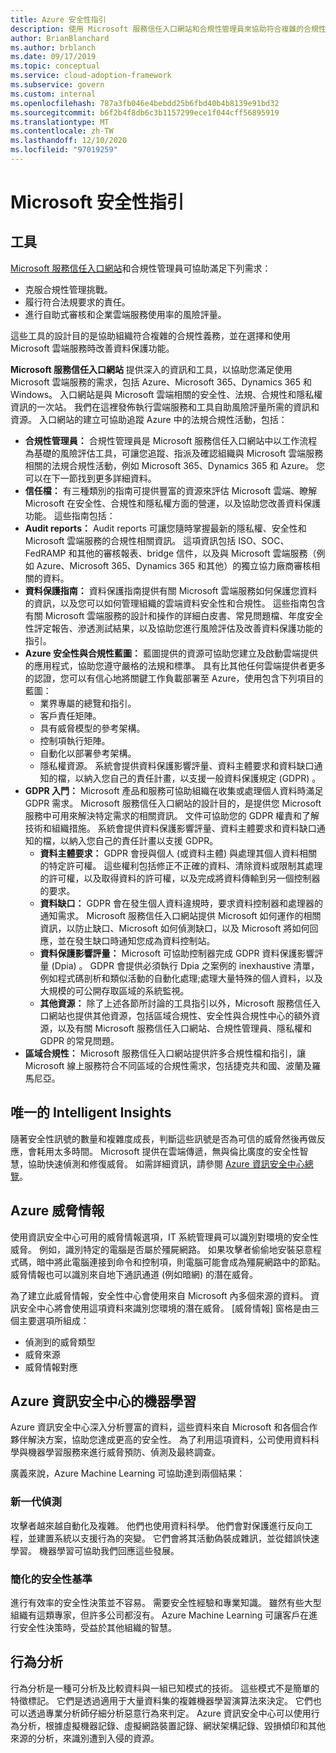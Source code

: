 ```yaml
---
title: Azure 安全性指引
description: 使用 Microsoft 服務信任入口網站和合規性管理員來協助符合複雜的合規性義務，並改善資料保護。
author: BrianBlanchard
ms.author: brblanch
ms.date: 09/17/2019
ms.topic: conceptual
ms.service: cloud-adoption-framework
ms.subservice: govern
ms.custom: internal
ms.openlocfilehash: 787a3fb046e4bebdd25b6fbd40b4b8139e91bd32
ms.sourcegitcommit: b6f2b4f8db6c3b1157299ece1f044cff56895919
ms.translationtype: MT
ms.contentlocale: zh-TW
ms.lasthandoff: 12/10/2020
ms.locfileid: "97019259"
---
```

<!-- cSpell:ignore DPIAs inexhaustive -->

# <a name="microsoft-security-guidance"></a>Microsoft 安全性指引

## <a name="tools"></a>工具

[Microsoft 服務信任入口網站](https://servicetrust.microsoft.com)和合規性管理員可協助滿足下列需求：

- 克服合規性管理挑戰。
- 履行符合法規要求的責任。
- 進行自助式審核和企業雲端服務使用率的風險評量。

這些工具的設計目的是協助組織符合複雜的合規性義務，並在選擇和使用 Microsoft 雲端服務時改善資料保護功能。

**Microsoft 服務信任入口網站** 提供深入的資訊和工具，以協助您滿足使用 Microsoft 雲端服務的需求，包括 Azure、Microsoft 365、Dynamics 365 和 Windows。 入口網站是與 Microsoft 雲端相關的安全性、法規、合規性和隱私權資訊的一次站。 我們在這裡發佈執行雲端服務和工具自助風險評量所需的資訊和資源。 入口網站的建立可協助追蹤 Azure 中的法規合規性活動，包括：

- **合規性管理員：** 合規性管理員是 Microsoft 服務信任入口網站中以工作流程為基礎的風險評估工具，可讓您追蹤、指派及確認組織與 Microsoft 雲端服務相關的法規合規性活動，例如 Microsoft 365、Dynamics 365 和 Azure。 您可以在下一節找到更多詳細資料。
- **信任檔：** 有三種類別的指南可提供豐富的資源來評估 Microsoft 雲端、瞭解 Microsoft 在安全性、合規性和隱私權方面的營運，以及協助您改善資料保護功能。 這些指南包括：
- **Audit reports：** Audit reports 可讓您隨時掌握最新的隱私權、安全性和 Microsoft 雲端服務的合規性相關資訊。 這項資訊包括 ISO、SOC、FedRAMP 和其他的審核報表、bridge 信件，以及與 Microsoft 雲端服務（例如 Azure、Microsoft 365、Dynamics 365 和其他）的獨立協力廠商審核相關的資料。
- **資料保護指南：** 資料保護指南提供有關 Microsoft 雲端服務如何保護您資料的資訊，以及您可以如何管理組織的雲端資料安全性和合規性。 這些指南包含有關 Microsoft 雲端服務的設計和操作的詳細白皮書、常見問題檔、年度安全性評定報告、滲透測試結果，以及協助您進行風險評估及改善資料保護功能的指引。
- **Azure 安全性與合規性藍圖：** 藍圖提供的資源可協助您建立及啟動雲端提供的應用程式，協助您遵守嚴格的法規和標準。 具有比其他任何雲端提供者更多的認證，您可以有信心地將關鍵工作負載部署至 Azure，使用包含下列項目的藍圖：
  - 業界專屬的總覽和指引。
  - 客戶責任矩陣。
  - 具有威脅模型的參考架構。
  - 控制項執行矩陣。
  - 自動化以部署參考架構。
  - 隱私權資源。 系統會提供資料保護影響評量、資料主體要求和資料缺口通知的檔，以納入您自己的責任計畫，以支援一般資料保護規定 (GDPR) 。
- **GDPR 入門：** Microsoft 產品和服務可協助組織在收集或處理個人資料時滿足 GDPR 需求。 Microsoft 服務信任入口網站的設計目的，是提供您 Microsoft 服務中可用來解決特定需求的相關資訊。 文件可協助您的 GDPR 權責和了解技術和組織措施。 系統會提供資料保護影響評量、資料主體要求和資料缺口通知的檔，以納入您自己的責任計畫以支援 GDPR。
  - **資料主體要求：** GDPR 會授與個人 (或資料主體) 與處理其個人資料相關的特定許可權。 這些權利包括修正不正確的資料、清除資料或限制其處理的許可權，以及取得資料的許可權，以及完成將資料傳輸到另一個控制器的要求。
  - **資料缺口：** GDPR 會在發生個人資料違規時，要求資料控制器和處理器的通知需求。 Microsoft 服務信任入口網站提供 Microsoft 如何運作的相關資訊，以防止缺口、Microsoft 如何偵測缺口，以及 Microsoft 將如何回應，並在發生缺口時通知您成為資料控制站。
  - **資料保護影響評量：** Microsoft 可協助控制器完成 GDPR 資料保護影響評量 (Dpia) 。 GDPR 會提供必須執行 Dpia 之案例的 inexhaustive 清單，例如程式碼剖析和類似活動的自動化處理;處理大量特殊的個人資料，以及大規模的可公開存取區域的系統監視。
  - **其他資源：** 除了上述各節所討論的工具指引以外，Microsoft 服務信任入口網站也提供其他資源，包括區域合規性、安全性與合規性中心的額外資源，以及有關 Microsoft 服務信任入口網站、合規性管理員、隱私權和 GDPR 的常見問題。
- **區域合規性：** Microsoft 服務信任入口網站提供許多合規性檔和指引，讓 Microsoft 線上服務符合不同區域的合規性需求，包括捷克共和國、波蘭及羅馬尼亞。

## <a name="unique-intelligent-insights"></a>唯一的 Intelligent Insights

隨著安全性訊號的數量和複雜度成長，判斷這些訊號是否為可信的威脅然後再做反應，會耗用太多時間。 Microsoft 提供在雲端傳遞，無與倫比廣度的安全性智慧，協助快速偵測和修復威脅。 如需詳細資訊，請參閱 [Azure 資訊安全中心總覽](/azure/security-center/security-center-intro)。

## <a name="azure-threat-intelligence"></a>Azure 威脅情報

使用資訊安全中心可用的威脅情報選項，IT 系統管理員可以識別對環境的安全性威脅。 例如，識別特定的電腦是否屬於殭屍網路。 如果攻擊者偷偷地安裝惡意程式碼，暗中將此電腦連接到命令和控制項，則電腦可能會成為殭屍網路中的節點。 威脅情報也可以識別來自地下通訊通道 (例如暗網) 的潛在威脅。

為了建立此威脅情報，安全性中心會使用來自 Microsoft 內多個來源的資料。 資訊安全中心將會使用這項資料來識別您環境的潛在威脅。 [威脅情報] 窗格是由三個主要選項所組成：

- 偵測到的威脅類型
- 威脅來源
- 威脅情報對應

## <a name="machine-learning-in-azure-security-center"></a>Azure 資訊安全中心的機器學習

Azure 資訊安全中心深入分析豐富的資料，這些資料來自 Microsoft 和各個合作夥伴解決方案，協助您達成更高的安全性。 為了利用這項資料，公司使用資料科學與機器學習服務來進行威脅預防、偵測及最終調查。

廣義來說，Azure Machine Learning 可協助達到兩個結果：

### <a name="next-generation-detection"></a>新一代偵測

攻擊者越來越自動化及複雜。 他們也使用資料科學。 他們會對保護進行反向工程，並建置系統以支援行為的突變。 它們會將其活動偽裝成雜訊，並從錯誤快速學習。 機器學習可協助我們回應這些發展。

### <a name="simplified-security-baseline"></a>簡化的安全性基準

進行有效率的安全性決策並不容易。 需要安全性經驗和專業知識。 雖然有些大型組織有這類專家，但許多公司都沒有。 Azure Machine Learning 可讓客戶在進行安全性決策時，受益於其他組織的智慧。

## <a name="behavioral-analytics"></a>行為分析

行為分析是一種可分析及比較資料與一組已知模式的技術。 這些模式不是簡單的特徵標記。 它們是透過適用于大量資料集的複雜機器學習演算法來決定。 它們也可以透過專業分析師仔細分析惡意行為來判定。 Azure 資訊安全中心可以使用行為分析，根據虛擬機器記錄、虛擬網路裝置記錄、網狀架構記錄、毀損傾印和其他來源的分析，來識別遭到入侵的資源。
